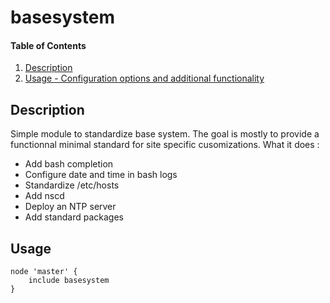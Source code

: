 # basesystem

#### Table of Contents

1. [Description](#description)
1. [Usage - Configuration options and additional functionality](#usage)

## Description

Simple module to standardize base system. The goal is mostly to provide 
a functionnal minimal standard for site specific cusomizations.
What it does :
 * Add bash completion
 * Configure date and time in bash logs
 * Standardize /etc/hosts
 * Add nscd
 * Deploy an NTP server
 * Add standard packages

## Usage

```
node 'master' {
    include basesystem
}
```


